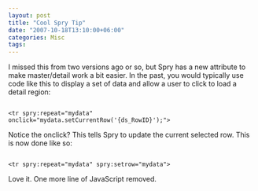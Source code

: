 ```yaml
---
layout: post
title: "Cool Spry Tip"
date: "2007-10-18T13:10:00+06:00"
categories: Misc 
tags: 
---
```


I missed this from two versions ago or so, but Spry has a new attribute to make master/detail work a bit easier. In the past, you would typically use code like this to display a set of data and allow a user to click to load a detail region:

<code>
&lt;tr spry:repeat="mydata" onclick="mydata.setCurrentRow('{ds_RowID}');"&gt;
</code>

Notice the onclick? This tells Spry to update the current selected row. This is now done like so:

<code>
&lt;tr spry:repeat="mydata" spry:setrow="mydata"&gt;
</code>

Love it. One more line of JavaScript removed.